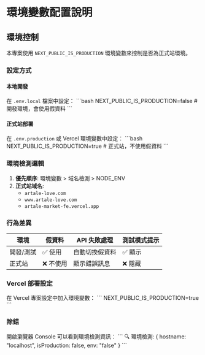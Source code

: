 # 環境變數配置說明

## 環境控制

本專案使用 `NEXT_PUBLIC_IS_PRODUCTION` 環境變數來控制是否為正式站環境。

### 設定方式

#### 本地開發
在 `.env.local` 檔案中設定：
\`\`\`bash
NEXT_PUBLIC_IS_PRODUCTION=false  # 開發環境，會使用假資料
\`\`\`

#### 正式站部署
在 `.env.production` 或 Vercel 環境變數中設定：
\`\`\`bash
NEXT_PUBLIC_IS_PRODUCTION=true   # 正式站，不使用假資料
\`\`\`

### 環境檢測邏輯

1. **優先順序**: 環境變數 > 域名檢測 > NODE_ENV
2. **正式站域名**: 
   - `artale-love.com`
   - `www.artale-love.com`
   - `artale-market-fe.vercel.app`

### 行為差異

| 環境 | 假資料 | API 失敗處理 | 測試模式提示 |
|------|--------|------------|------------|
| 開發/測試 | ✅ 使用 | 自動切換假資料 | ✅ 顯示 |
| 正式站 | ❌ 不使用 | 顯示錯誤訊息 | ❌ 隱藏 |

### Vercel 部署設定

在 Vercel 專案設定中加入環境變數：
\`\`\`
NEXT_PUBLIC_IS_PRODUCTION=true
\`\`\`

### 除錯

開啟瀏覽器 Console 可以看到環境檢測資訊：
\`\`\`
🔍 環境檢測: { hostname: "localhost", isProduction: false, env: "false" }
\`\`\`
